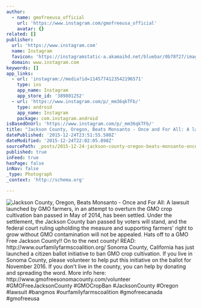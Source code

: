 ```yaml
---
author:
  - name: gmofreeusa_official
    url: 'https://www.instagram.com/gmofreeusa_official'
    avatar: {}
related: []
publisher:
  url: 'https://www.instagram.com'
  name: Instagram
  favicon: 'https://instagramstatic-a.akamaihd.net/bluebar/0b78f27/images/ico/favicon.ico'
  domain: www.instagram.com
keywords: []
app_links:
  - url: 'instagram://media?id=1145774123542196571'
    type: ios
    app_name: Instagram
    app_store_id: '389801252'
  - url: 'https://www.instagram.com/p/_mm36qkTFb/'
    type: android
    app_name: Instagram
    package: com.instagram.android
isBasedOnUrl: 'https://www.instagram.com/p/_mm36qkTFb/'
title: "Jackson County, Oregon, Beats Monsanto - Once and For All: A lawsuit launched by GMO farmers, in an attempt to overturn the GMO crop cultivation ban passed in May of 2014, has been settled. Under the settlement, the Jackson County ban passed by voters will stand, and the federal court ruling upholding the measure and supporting farmers' right to grow without GMO contamination will not be appealed. Hats off to a GMO Free Jackson County!! On to the next county! READ: http://www.ourfamilyfarmscoalition.org/ Sonoma County, California has just launched a citizen ballot initiative to ban GMO crop cultivation. If you live in Sonoma County, please volunteer to help put this initiative on the ballot for November 2016. If you don't live in the county, you can help by donating and spreading the word. More info here: http://www.gmofreesonomacounty.com/volunteer #GMOFreeJacksonCounty #GMOCropBan #JacksonCounty #Oregon #lawsuit #bangmos #ourfamilyfarmscoalition #gmofreecanada #gmofreeusa"
datePublished: '2015-12-24T23:51:55.580Z'
dateModified: '2015-12-24T22:02:05.898Z'
sourcePath: _posts/2015-12-24-jackson-county-oregon-beats-monsanto-once-and-for-all-a.md
published: true
inFeed: true
hasPage: false
inNav: false
_type: Photograph
_context: 'http://schema.org'

---
```

![Jackson County&comma; Oregon&comma; Beats Monsanto - Once and For All&colon; A lawsuit launched by GMO farmers&comma; in an attempt to overturn the GMO crop cultivation ban passed in May of 2014&comma; has been settled&period; Under the settlement&comma; the Jackson County ban passed by voters will stand&comma; and the federal court ruling upholding the measure and supporting farmers' right to grow without GMO contamination will not be appealed&period; Hats off to a GMO Free Jackson County&excl;&excl; On to the next county&excl; READ&colon; http&colon;&sol;&sol;www&period;ourfamilyfarmscoalition&period;org&sol; Sonoma County&comma; California has just launched a citizen ballot initiative to ban GMO crop cultivation&period; If you live in Sonoma County&comma; please volunteer to help put this initiative on the ballot for November 2016&period; If you don't live in the county&comma; you can help by donating and spreading the word&period; More info here&colon; http&colon;&sol;&sol;www&period;gmofreesonomacounty&period;com&sol;volunteer &num;GMOFreeJacksonCounty &num;GMOCropBan &num;JacksonCounty &num;Oregon &num;lawsuit &num;bangmos &num;ourfamilyfarmscoalition &num;gmofreecanada &num;gmofreeusa](https://scontent.cdninstagram.com/hphotos-xap1/t51.2885-15/s640x640/sh0.08/e35/914228_1823385811221715_66788960_n.jpg)
